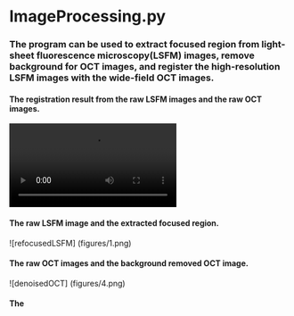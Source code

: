 # ImageProcessing.py 
### The program can be used to extract focused region from light-sheet fluorescence microscopy(LSFM) images, remove background for OCT images, and register the high-resolution LSFM images with the wide-field OCT images.

#### The registration result from the raw LSFM images and the raw OCT images.
![rawRgistration](figures/2.avi)

#### The raw LSFM image and the extracted focused region.
![refocusedLSFM] (figures/1.png)


#### The raw OCT images and the background removed OCT image.
![denoisedOCT] (figures/4.png)

#### The 
